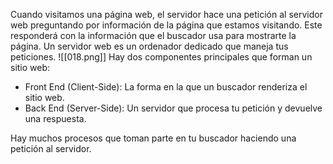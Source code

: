 Cuando visitamos una página web, el servidor hace una petición al servidor web preguntando por información de la página que estamos visitando. Este responderá con la información que el buscador usa para mostrarte la página. Un servidor web es un ordenador dedicado que maneja tus peticiones.
![[018.png]]
Hay dos componentes principales que forman un sitio web:

- Front End (Client-Side): La forma en la que un buscador renderiza el sitio web.
- Back End (Server-Side): Un servidor que procesa tu petición y devuelve una respuesta.

Hay muchos procesos que toman parte en tu buscador haciendo una petición al servidor.